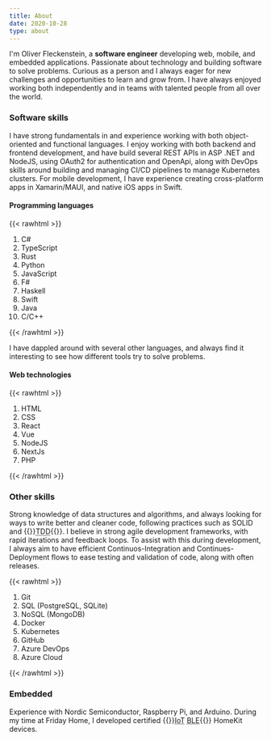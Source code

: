 ```yaml
---
title: About
date: 2020-10-28
type: about
---
```


I'm Oliver Fleckenstein, a **software engineer** developing web, mobile, and embedded applications.
Passionate about technology and building software to solve problems.
Curious as a person and I always eager for new challenges and opportunities to learn and grow from.
I have always enjoyed working both independently and in teams with talented people from all over the world.

### Software skills

I have strong fundamentals in and experience working with both object-oriented and functional languages.
I enjoy working with both backend and frontend development, and have build several REST APIs in ASP .NET and NodeJS, using OAuth2 for authentication and OpenApi, along with DevOps skills around building and managing CI/CD pipelines to manage Kubernetes clusters.
For mobile development, I have experience creating cross-platform apps in Xamarin/MAUI, and native iOS apps in Swift.

#### Programming languages

{{< rawhtml >}}
<ol class="skill-list">
    <li>C#</li>
    <li>TypeScript</li>
    <li>Rust</li>
    <li>Python</li>
    <li>JavaScript</li>
    <li>F#</li>
    <li>Haskell</li>
    <li>Swift</li>
    <li>Java</li>
    <li>C/C++</li>
</ol>
{{< /rawhtml >}}

I have dappled around with several other languages, and always find it interesting to see how different tools try to solve problems.

#### Web technologies

{{< rawhtml >}}
<ol class="skill-list">
    <li>HTML</li>
    <li>CSS</li>
    <li>React</li>
    <li>Vue</li>
    <li>NodeJS</li>
    <li>NextJs</li>
    <li>PHP</li>
</ol>
{{< /rawhtml >}}

### Other skills

Strong knowledge of data structures and algorithms, and always looking for ways to write better and cleaner code, following practices such as SOLID and {{<rawhtml>}}<abbr title="Test Driven Development">TDD</abbr>{{</rawhtml>}}.
I believe in strong agile development frameworks, with rapid iterations and feedback loops.
To assist with this during development, I always aim to have efficient Continuos-Integration and Continues-Deployment flows to ease testing and validation of code, along with often releases.

{{< rawhtml >}}
<ol class="skill-list">
    <li>Git</li>
    <li>SQL (PostgreSQL, SQLite)</li>
    <li>NoSQL (MongoDB)</li>
    <li>Docker</li>
    <li>Kubernetes</li>
    <li>GitHub</li>
    <li>Azure DevOps</li>
    <li>Azure Cloud</li>
</ol>
{{< /rawhtml >}}

### Embedded

Experience with Nordic Semiconductor, Raspberry Pi, and Arduino.
During my time at Friday Home, I developed certified {{<rawhtml>}}<abbr title="Internet of Things">IoT</abbr> <abbr title="Bluetooth Low Energy">BLE</abbr>{{</rawhtml>}} HomeKit devices.
